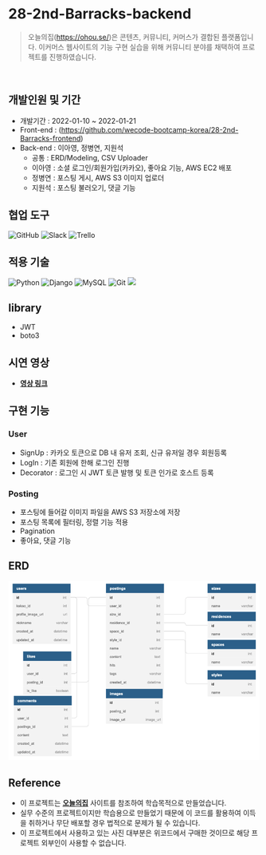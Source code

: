# 28-2nd-Barracks-backend
> 오늘의집(https://ohou.se/)은 콘텐츠, 커뮤니티, 커머스가 결합된 플랫폼입니다.
> 이커머스 웹사이트의 기능 구현 실습을 위해 커뮤니티 분야를 채택하여 프로젝트를 진행하였습니다.

</br>

## 개발인원 및 기간
- 개발기간 : 2022-01-10 ~ 2022-01-21
- Front-end : (https://github.com/wecode-bootcamp-korea/28-2nd-Barracks-frontend)
- Back-end : 이아영, 정병연, 지원석
  + 공통  : ERD/Modeling, CSV Uploader
  + 이아영 : 소셜 로그인/회원가입(카카오), 좋아요 기능, AWS EC2 배포
  + 정병연 : 포스팅 게시, AWS S3 이미지 업로더
  + 지원석 : 포스팅 불러오기, 댓글 기능

## 협업 도구
![GitHub](https://img.shields.io/static/v1?style=for-the-badge&message=GitHub&color=181717&logo=GitHub&logoColor=FFFFFF&label=)
![Slack](https://img.shields.io/static/v1?style=for-the-badge&message=Slack&color=4A154B&logo=Slack&logoColor=FFFFFF&label=)
![Trello](https://img.shields.io/static/v1?style=for-the-badge&message=Trello&color=0052CC&logo=Trello&logoColor=FFFFFF&label=)

## 적용 기술
![Python](https://img.shields.io/static/v1?style=for-the-badge&message=Python&color=3776AB&logo=Python&logoColor=FFFFFF&label=)
![Django](https://img.shields.io/static/v1?style=for-the-badge&message=Django&color=092E20&logo=Django&logoColor=FFFFFF&label=)
![MySQL](https://img.shields.io/static/v1?style=for-the-badge&message=MySQL&color=4479A1&logo=MySQL&logoColor=FFFFFF&label=)
![Git](https://img.shields.io/static/v1?style=for-the-badge&message=Git&color=F05032&logo=Git&logoColor=FFFFFF&label=)
![](https://img.shields.io/static/v1?style=for-the-badge&message=Amazon+S3&color=569A31&logo=Amazon+S3&logoColor=FFFFFF&label=)



## library
- JWT
- boto3

## 시연 영상
- [**영상 링크**](https://www.youtube.com/watch?v=VWbA-JcUxvY)

## 구현 기능

### User
- SignUp : 카카오 토큰으로 DB 내 유저 조회, 신규 유저일 경우 회원등록
- LogIn  : 기존 회원에 한해 로그인 진행
- Decorator : 로그인 시 JWT 토큰 발행 및 토큰 인가로 호스트 등록

### Posting
- 포스팅에 들어갈 이미지 파일을 AWS S3 저장소에 저장
- 포스팅 목록에 필터링, 정렬 기능 적용
- Pagination
- 좋아요, 댓글 기능

## ERD
<img width="1018" alt="BarracksERD.png" src="./BarracksERD.png">

## Reference
- 이 프로젝트는 [**오늘의집**](https://ohou.se/) 사이트를 참조하여 학습목적으로 만들었습니다.
- 실무 수준의 프로젝트이지만 학습용으로 만들었기 때문에 이 코드를 활용하여 이득을 취하거나 무단 배포할 경우 법적으로 문제가 될 수 있습니다.
- 이 프로젝트에서 사용하고 있는 사진 대부분은 위코드에서 구매한 것이므로 해당 프로젝트 외부인이 사용할 수 없습니다.